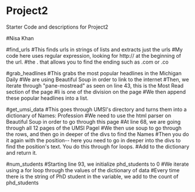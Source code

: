 # Project2
Starter Code and descriptions for Project2

#Nisa Khan

#find_urls
#This finds urls in strings of lists and extracts just the urls
#My code here uses regular expression, looking for http:// at the beginning of the url.
#the . that allows you to find the ending such as .com or .co

#grab_headlines
#This grabs the most popular headlines in the Michigan Daily
#We are using Beautiful Soup in order to link to the internet
#Then, we iterate through "pane-mostread" as seen on line 43, this is the Most Read section of the page
#li is one of the division on the page
#We then append these popular headlines into a list.

#get_umsi_data
#This goes through UMSI's directory and turns them into a dictionary of Names: Profession
#We need to use the html parser on Beautiful Soup in order to go through this page
#At line 68, we are going through all 12 pages of the UMSI Pagel
#We then use soup to go through the rows, and then go in deeper of the divs to find the Names
#Then you do it again with the position-- here you need to go in deeper into the divs to find the position's text. You do this through for loops.
#Add to the dictionary and return it.

#num_students
#Starting line 93, we initialize phd_students to 0
#We iterate using a for loop through the values of the dictionary of data
#Every time there is the string of PhD student in the variable, we add to the count of phd_students
